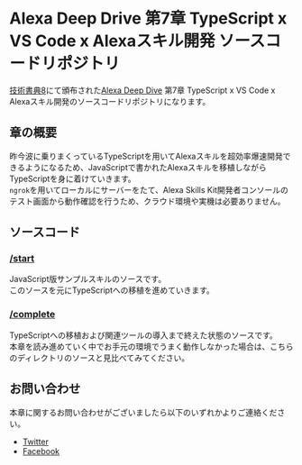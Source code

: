 # Alexa Deep Drive 第7章 TypeScript x VS Code x Alexaスキル開発 ソースコードリポジトリ

[技術書典8](https://techbookfest.org/event/tbf08)にて頒布された[Alexa Deep Dive](xxx) 第7章 TypeScript x VS Code x Alexaスキル開発のソースコードリポジトリになります。  

## 章の概要
昨今波に乗りまくっているTypeScriptを用いてAlexaスキルを超効率爆速開発できるようになるため、JavaScriptで書かれたAlexaスキルを移植しながらTypeScriptを身に着けていきます。  
`ngrok`を用いてローカルにサーバーをたて、Alexa Skills Kit開発者コンソールのテスト画面から動作確認を行うため、クラウド環境や実機は必要ありません。  

## ソースコード

### [/start](./start)

JavaScript版サンプルスキルのソースです。  
このソースを元にTypeScriptへの移植を進めていきます。  

### [/complete](./complete)

TypeScriptへの移植および関連ツールの導入まで終えた状態のソースです。  
本章を読み進めていく中でお手元の環境でうまく動作しなかった場合は、こちらのディレクトリのソースと見比べてみてください。  

## お問い合わせ

本章に関するお問い合わせがございましたら以下のいずれかよりご連絡ください。  

* [Twitter](https://twitter.com/miso_develop/)
* [Facebook](https://www.facebook.com/miso.develop)
